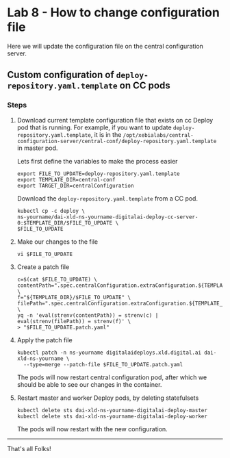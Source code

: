 
# Lab 8 - How to change configuration file

Here we will update the configuration file on the central configuration server.

## Custom configuration of `deploy-repository.yaml.template` on CC pods

### Steps

1. Download current template configuration file that exists on cc Deploy pod that is running.
   For example, if you want to update `deploy-repository.yaml.template`, it is in the 
   `/opt/xebialabs/central-configuration-server/central-conf/deploy-repository.yaml.template` in master pod.

   Lets first define the variables to make the process easier

   ```shell
   export FILE_TO_UPDATE=deploy-repository.yaml.template
   export TEMPLATE_DIR=central-conf
   export TARGET_DIR=centralConfiguration
   ```

   Download the `deploy-repository.yaml.template` from a CC pod.

    ```shell
    kubectl cp -c deploy \
   ns-yourname/dai-xld-ns-yourname-digitalai-deploy-cc-server-0:$TEMPLATE_DIR/$FILE_TO_UPDATE \
   $FILE_TO_UPDATE
    ```

2. Make our changes to the file

   ```shell
   vi $FILE_TO_UPDATE
   ```
   
3. Create a patch file

   ```shell
   c=$(cat $FILE_TO_UPDATE) \
   contentPath=".spec.centralConfiguration.extraConfiguration.${TEMPLATE_DIR}_${FILE_TO_UPDATE//./-}.content" \
   f="${TEMPLATE_DIR}/$FILE_TO_UPDATE" \
   filePath=".spec.centralConfiguration.extraConfiguration.${TEMPLATE_DIR}_${FILE_TO_UPDATE//./-}.path" \
   yq -n 'eval(strenv(contentPath)) = strenv(c) | eval(strenv(filePath)) = strenv(f)' \
   > "$FILE_TO_UPDATE.patch.yaml"
   ```

4. Apply the patch file

   ```shell
   kubectl patch -n ns-yourname digitalaideploys.xld.digital.ai dai-xld-ns-yourname \
     --type=merge --patch-file $FILE_TO_UPDATE.patch.yaml
   ```
   
   The pods will now restart central configuration pod, after which we should be able to see our changes in the container.

5. Restart master and worker Deploy pods, by deleting statefulsets

    ```shell
    kubectl delete sts dai-xld-ns-yourname-digitalai-deploy-master
    kubectl delete sts dai-xld-ns-yourname-digitalai-deploy-worker
    ```
    
    The pods will now restart with the new configuration.

---

That's all Folks!
